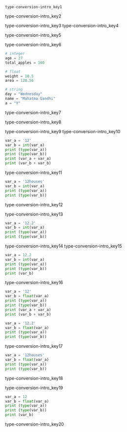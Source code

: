 ```ngMeta
type-conversion-intro_key1
```

  
type-conversion-intro_key2


type-conversion-intro_key3
type-conversion-intro_key4


type-conversion-intro_key5


type-conversion-intro_key6


```python
# integer
age = 27
total_apples = 100

# float
weight = 10.5
area = 120.56

# string
day = "Wednesday"
name = "Mahatma Gandhi"
a = "Y"
```
  
type-conversion-intro_key7


type-conversion-intro_key8



type-conversion-intro_key9
type-conversion-intro_key10


```python
var_a = '12'
var_b = int(var_a)
print (type(var_a))
print (type(var_b))
print (var_a + var_a)
print (var_b + var_b)
```
type-conversion-intro_key11
```python
var_a = '12houses'
var_b = int(var_a)
print (type(var_a))
print (type(var_b))
```
type-conversion-intro_key12


type-conversion-intro_key13
```python
var_a = '12.2'
var_b = int(var_a)
print (type(var_a))
print (type(var_b))
```
type-conversion-intro_key14
type-conversion-intro_key15


```python
var_a = 12.2
var_b = int(var_a)
print (type(var_a))
print (type(var_b))
print (var_b)
```
type-conversion-intro_key16


```python
var_a = '12'
var_b = float(var_a)
print (type(var_a))
print (type(var_b))
print (var_a + var_a)
print (var_b + var_b)
```
```python
var_a = '12.2'
var_b = float(var_a)
print (type(var_a))
print (type(var_b))
```
type-conversion-intro_key17


```python
var_a = '12houses'
var_b = float(var_a)
print (type(var_a))
print (type(var_b))
```
type-conversion-intro_key18
  
type-conversion-intro_key19
```python
var_a = 12
var_b = float(var_a)
print (type(var_a))
print (type(var_b))
print (var_b)
```
type-conversion-intro_key20
